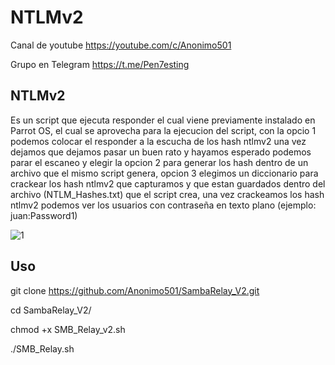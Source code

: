 # NTLMv2

Canal de youtube  https://youtube.com/c/Anonimo501

Grupo en Telegram https://t.me/Pen7esting

## NTLMv2

Es un script que ejecuta responder el cual viene previamente instalado en Parrot OS, el cual se aprovecha para la ejecucion del script, con la opcio 1 podemos colocar el responder a la escucha de los hash ntlmv2 una vez dejamos que dejamos pasar un buen rato y hayamos esperado podemos parar el escaneo y elegir la opcion 2 para generar los hash dentro de un archivo que el mismo script genera, opcion 3 elegimos un diccionario para crackear los hash ntlmv2 que capturamos y que estan guardados dentro del archivo (NTLM_Hashes.txt) que el script crea, una vez crackeamos los hash ntlmv2 podemos ver los usuarios con contraseña en texto plano (ejemplo: juan:Password1)


![1](https://user-images.githubusercontent.com/67207446/153724370-e2b9904c-bfe2-4848-8e1c-0bad280cbfd5.png)


## Uso

git clone https://github.com/Anonimo501/SambaRelay_V2.git

cd SambaRelay_V2/

chmod +x SMB_Relay_v2.sh

./SMB_Relay.sh
